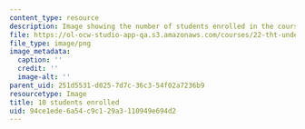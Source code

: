 ```yaml
---
content_type: resource
description: Image showing the number of students enrolled in the course.
file: https://ol-ocw-studio-app-qa.s3.amazonaws.com/courses/22-tht-undergraduate-thesis-tutorial-fall-2015/94ce1ede6a54c9c129a3110949e694d2_10.png
file_type: image/png
image_metadata:
  caption: ''
  credit: ''
  image-alt: ''
parent_uid: 251d5531-d025-7d7c-36c3-54f02a7236b9
resourcetype: Image
title: 10 students enrolled
uid: 94ce1ede-6a54-c9c1-29a3-110949e694d2
---
```


